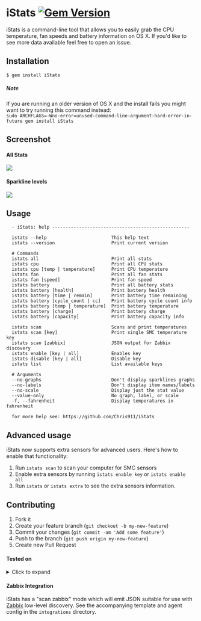 iStats [![Gem Version](https://badge.fury.io/rb/iStats.svg)](http://badge.fury.io/rb/iStats)
======

iStats is a command-line tool that allows you to easily grab the CPU temperature, fan speeds and battery information on OS X. If you'd like to see more data available feel free to open an issue.

## Installation

    $ gem install iStats

##### Note
If you are running an older version of OS X and the install fails you might want to try running this command instead:     
`sudo ARCHFLAGS=-Wno-error=unused-command-line-argument-hard-error-in-future gem install iStats`

## Screenshot
#### All Stats
![](http://i.imgur.com/c4xLB8u.png)

#### Sparkline levels
![](http://i.imgur.com/ht2NZCL.gif)

## Usage

```
  - iStats: help ---------------------------------------------------

  istats --help                        This help text
  istats --version                     Print current version

  # Commands
  istats all                           Print all stats
  istats cpu                           Print all CPU stats
  istats cpu [temp | temperature]      Print CPU temperature
  istats fan                           Print all fan stats
  istats fan [speed]                   Print fan speed
  istats battery                       Print all battery stats
  istats battery [health]              Print battery health
  istats battery [time | remain]       Print battery time remaining
  istats battery [cycle_count | cc]    Print battery cycle count info
  istats battery [temp | temperature]  Print battery temperature
  istats battery [charge]              Print battery charge
  istats battery [capacity]            Print battery capacity info

  istats scan                          Scans and print temperatures
  istats scan [key]                    Print single SMC temperature key
  istats scan [zabbix]                 JSON output for Zabbix discovery
  istats enable [key | all]            Enables key
  istats disable [key | all]           Disable key
  istats list                          List available keys

  # Arguments
  --no-graphs                          Don't display sparklines graphs
  --no-labels                          Don't display item names/labels
  --no-scale                           Display just the stat value
  --value-only                         No graph, label, or scale
  -f, --fahrenheit                     Display temperatures in fahrenheit

  for more help see: https://github.com/Chris911/iStats
```

## Advanced usage

iStats now supports extra sensors for advanced users. Here's how to enable that functionality:

1. Run `istats scan` to scan your computer for SMC sensors
2. Enable extra sensors by running `istats enable key` or `istats enable all`
3. Run `istats` or `istats extra` to see the extra sensors information.

## Contributing

1. Fork it
2. Create your feature branch (`git checkout -b my-new-feature`)
3. Commit your changes (`git commit -am 'Add some feature'`)
4. Push to the branch (`git push origin my-new-feature`)
5. Create new Pull Request

#### Tested on

<details>
  <summary>Click to expand</summary>
  <p>
    <br>
    MacBook Pro 2016    
    macOS: 10.12.6    
    Ruby: 2.4.1    
    <br>
    MacBook Pro 2011    
    OS X: 10.11.6    
    Ruby: 2.0.0    
    <br>
    MacBook Pro 2012    
    OS X: 10.9.3    
    Ruby: 1.9.3, 2.0.0, 2.1.1    
    <br>
    MacBook Pro 2014    
    OS X: 10.10.3, 10.10.4    
    Ruby: 2.1.3    
    <br>
    Mac Pro 2013    
    OS X: 10.12.6    
    Ruby: 2.0.0
  </p>
</details>   

#### Zabbix Integration

iStats has a "scan zabbix" mode which will emit JSON suitable for use with
[Zabbix](https://zabbix.com/) low-level discovery.  See the accompanying
template and agent config in the `integrations` directory.
